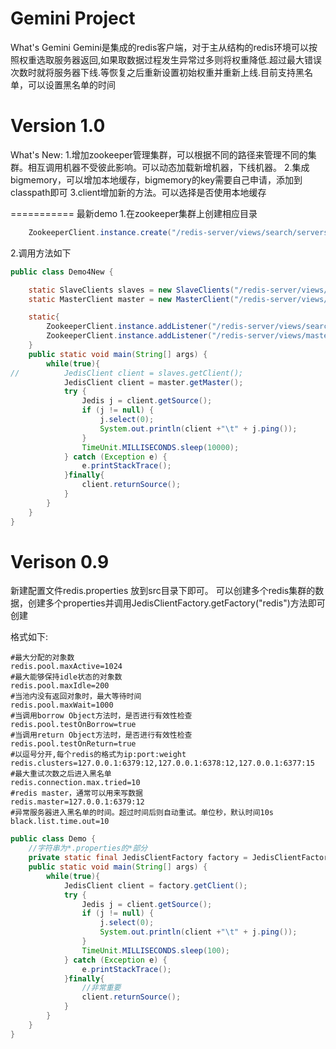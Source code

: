 Gemini Project
==============
What's Gemini
Gemini是集成的redis客户端，对于主从结构的redis环境可以按照权重选取服务器返回,如果取数据过程发生异常过多则将权重降低.超过最大错误次数时就将服务器下线.等恢复之后重新设置初始权重并重新上线.目前支持黑名单，可以设置黑名单的时间


Version 1.0
===========
What's New:
1.增加zookeeper管理集群，可以根据不同的路径来管理不同的集群。相互调用机器不受彼此影响。可以动态加载新增机器，下线机器。
2.集成bigmemory，可以增加本地缓存，bigmemory的key需要自己申请，添加到classpath即可
3.client增加新的方法。可以选择是否使用本地缓存

===========
最新demo
1.在zookeeper集群上创建相应目录
```java
	ZookeeperClient.instance.create("/redis-server/views/search/servers/10.10.83.194:6379:3");
```
2.调用方法如下
```java
public class Demo4New {

	static SlaveClients slaves = new SlaveClients("/redis-server/views/search/servers", "/redis-server/views/search/config");
	static MasterClient master = new MasterClient("/redis-server/views/master/servers", "/redis-server/views/master/config");

	static{
		ZookeeperClient.instance.addListener("/redis-server/views/search/servers", slaves);
        ZookeeperClient.instance.addListener("/redis-server/views/master/servers", master);
	}
	public static void main(String[] args) {
		while(true){
//			JedisClient client = slaves.getClient();
            JedisClient client = master.getMaster();
			try {
				Jedis j = client.getSource();
				if (j != null) {
					j.select(0);
					System.out.println(client +"\t" + j.ping());
				}
				TimeUnit.MILLISECONDS.sleep(10000);
			} catch (Exception e) {
				e.printStackTrace();
			}finally{
				client.returnSource();
			}
		}
	}
}
```

Verison 0.9
============

新建配置文件redis.properties
放到src目录下即可。
可以创建多个redis集群的数据，创建多个properties并调用JedisClientFactory.getFactory("redis")方法即可创建

格式如下:

```
#最大分配的对象数  
redis.pool.maxActive=1024
#最大能够保持idle状态的对象数
redis.pool.maxIdle=200
#当池内没有返回对象时，最大等待时间
redis.pool.maxWait=1000
#当调用borrow Object方法时，是否进行有效性检查
redis.pool.testOnBorrow=true
#当调用return Object方法时，是否进行有效性检查
redis.pool.testOnReturn=true
#以逗号分开,每个redis的格式为ip:port:weight
redis.clusters=127.0.0.1:6379:12,127.0.0.1:6378:12,127.0.0.1:6377:15
#最大重试次数之后进入黑名单
redis.connection.max.tried=10
#redis master，通常可以用来写数据
redis.master=127.0.0.1:6379:12
#异常服务器进入黑名单的时间。超过时间后则自动重试。单位秒，默认时间10s
black.list.time.out=10
```


```java
public class Demo {
    //字符串为*.properties的*部分
    private static final JedisClientFactory factory = JedisClientFactory.getFactory("redis");
    public static void main(String[] args) {
        while(true){
            JedisClient client = factory.getClient();
            try {
                Jedis j = client.getSource();
                if (j != null) {
                    j.select(0);
                    System.out.println(client +"\t" + j.ping());
                }
                TimeUnit.MILLISECONDS.sleep(100);
            } catch (Exception e) {
                e.printStackTrace();
            }finally{
                //非常重要
                client.returnSource();
            }
        }
    }
}
```
